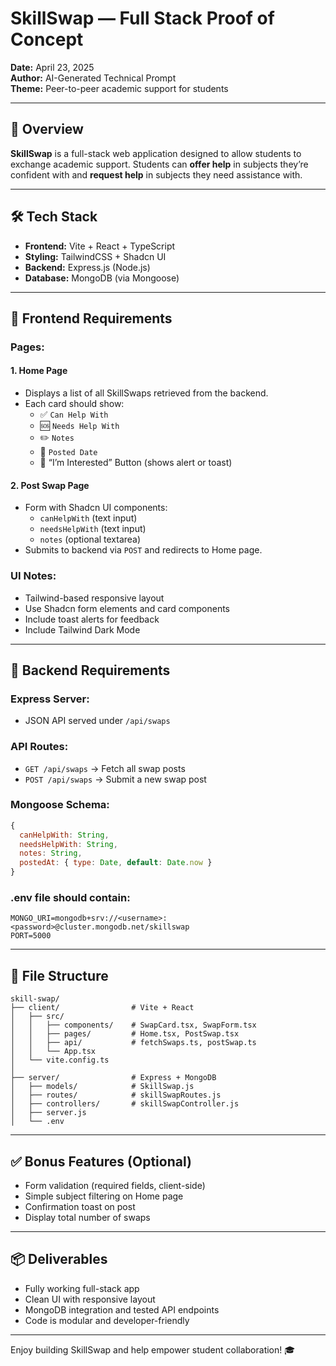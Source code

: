 # SkillSwap — Full Stack Proof of Concept

**Date:** April 23, 2025  
**Author:** AI-Generated Technical Prompt  
**Theme:** Peer-to-peer academic support for students

---

## 🧠 Overview

**SkillSwap** is a full-stack web application designed to allow students to exchange academic support. Students can **offer help** in subjects they’re confident with and **request help** in subjects they need assistance with.

---

## 🛠 Tech Stack

- **Frontend:** Vite + React + TypeScript  
- **Styling:** TailwindCSS + Shadcn UI  
- **Backend:** Express.js (Node.js)  
- **Database:** MongoDB (via Mongoose)

---

## 🎨 Frontend Requirements

### Pages:

#### 1. Home Page
- Displays a list of all SkillSwaps retrieved from the backend.
- Each card should show:
  - ✅ `Can Help With`
  - 🆘 `Needs Help With`
  - ✏️ `Notes`
  - 📅 `Posted Date`
  - 📩 “I’m Interested” Button (shows alert or toast)

#### 2. Post Swap Page
- Form with Shadcn UI components:
  - `canHelpWith` (text input)
  - `needsHelpWith` (text input)
  - `notes` (optional textarea)
- Submits to backend via `POST` and redirects to Home page.

### UI Notes:
- Tailwind-based responsive layout
- Use Shadcn form elements and card components
- Include toast alerts for feedback
- Include Tailwind Dark Mode

---

## 🔧 Backend Requirements

### Express Server:
- JSON API served under `/api/swaps`

### API Routes:
- `GET /api/swaps` → Fetch all swap posts
- `POST /api/swaps` → Submit a new swap post

### Mongoose Schema:
```js
{
  canHelpWith: String,
  needsHelpWith: String,
  notes: String,
  postedAt: { type: Date, default: Date.now }
}
```

### .env file should contain:
```
MONGO_URI=mongodb+srv://<username>:<password>@cluster.mongodb.net/skillswap
PORT=5000
```

---

## 📁 File Structure

```
skill-swap/
├── client/                # Vite + React
│   ├── src/
│   │   ├── components/    # SwapCard.tsx, SwapForm.tsx
│   │   ├── pages/         # Home.tsx, PostSwap.tsx
│   │   ├── api/           # fetchSwaps.ts, postSwap.ts
│   │   └── App.tsx
│   └── vite.config.ts
│
├── server/                # Express + MongoDB
│   ├── models/            # SkillSwap.js
│   ├── routes/            # skillSwapRoutes.js
│   ├── controllers/       # skillSwapController.js
│   ├── server.js
│   └── .env
```

---

## ✅ Bonus Features (Optional)

- Form validation (required fields, client-side)
- Simple subject filtering on Home page
- Confirmation toast on post
- Display total number of swaps

---

## 📦 Deliverables

- Fully working full-stack app
- Clean UI with responsive layout
- MongoDB integration and tested API endpoints
- Code is modular and developer-friendly

---

Enjoy building SkillSwap and help empower student collaboration! 🎓
